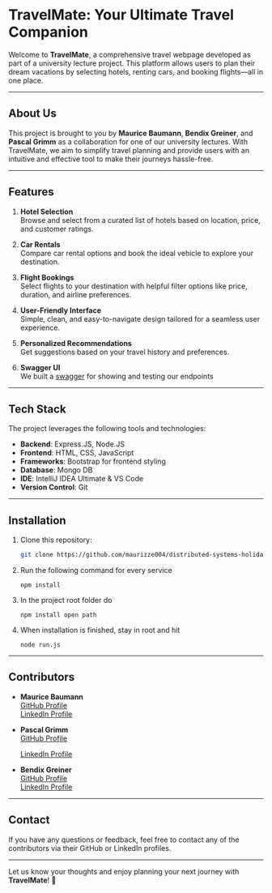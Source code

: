 # TravelMate: Your Ultimate Travel Companion

Welcome to **TravelMate**, a comprehensive travel webpage developed as part of a university lecture project. This platform allows users to plan their dream vacations by selecting hotels, renting cars, and booking flights—all in one place.

---

## About Us 

This project is brought to you by **Maurice Baumann**, **Bendix Greiner**, and **Pascal Grimm** as a collaboration for one of our university lectures. With TravelMate, we aim to simplify travel planning and provide users with an intuitive and effective tool to make their journeys hassle-free.

---

## Features 

1. **Hotel Selection**   
   Browse and select from a curated list of hotels based on location, price, and customer ratings.

2. **Car Rentals**   
   Compare car rental options and book the ideal vehicle to explore your destination.

3. **Flight Bookings**   
   Select flights to your destination with helpful filter options like price, duration, and airline preferences.

4. **User-Friendly Interface**  
   Simple, clean, and easy-to-navigate design tailored for a seamless user experience.

5. **Personalized Recommendations**   
   Get suggestions based on your travel history and preferences.

6. **Swagger UI**<br>
   We built a [swagger](http://localhost:4000/api-docs) for showing and testing our endpoints

---

## Tech Stack 

The project leverages the following tools and technologies:

- **Backend**: Express.JS, Node.JS
- **Frontend**: HTML, CSS, JavaScript
- **Frameworks**: Bootstrap for frontend styling
- **Database**: Mongo DB
- **IDE**: IntelliJ IDEA Ultimate & VS Code
- **Version Control**: Git

---

## Installation 

1. Clone this repository:

   ```bash
   git clone https://github.com/maurizze004/distributed-systems-holiday.git
   ```

2. Run the following command for every service

   ```
   npm install
   ```
3. In the project root folder do
    ```
   npm install open path
   ```
4. When installation is finished, stay in root and hit 
    ```
   node run.js
   ```
---

## Contributors 

- **Maurice Baumann**  
  [GitHub Profile](https://github.com/maurizze004)  
  [LinkedIn Profile](https://www.linkedin.com/in/mauricebaumann/)


- **Pascal Grimm**  
  [GitHub Profile](https://github.com/PasGrimm14)
  
  [LinkedIn Profile](https://www.linkedin.com/in/pascal-grimm-26a360366/)
  

- **Bendix Greiner**  
  [GitHub Profile](https://github.com/b3nv3l0p3r)  
  [LinkedIn Profile](https://de.linkedin.com/in/bendix-greiner-04b2ab24b)

---

## Contact 

If you have any questions or feedback, feel free to contact any of the contributors via their GitHub or LinkedIn profiles.

---

Let us know your thoughts and enjoy planning your next journey with **TravelMate**! 🎉

